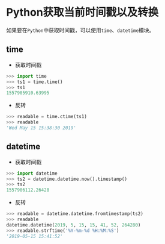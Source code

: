 # Python获取当前时间戳以及转换

如果要在`Python`中获取时间戳，可以使用`time`、`datetime`模块。

## time

- 获取时间戳

```python
>>> import time
>>> ts1 = time.time()
>>> ts1
1557905910.63995
```

- 反转

```python
>>> readable = time.ctime(ts1)
>>> readable
'Wed May 15 15:38:30 2019'
```

## datetime

- 获取时间戳

```python
>>> import datetime
>>> ts2 = datetime.datetime.now().timestamp()
>>> ts2
1557906112.26428
```

- 反转

```python
>>> readable = datetime.datetime.fromtimestamp(ts2)
>>> readable
datetime.datetime(2019, 5, 15, 15, 41, 52, 264280)
>>> readable.strftime('%Y-%m-%d %H:%M:%S')
'2019-05-15 15:41:52'
```